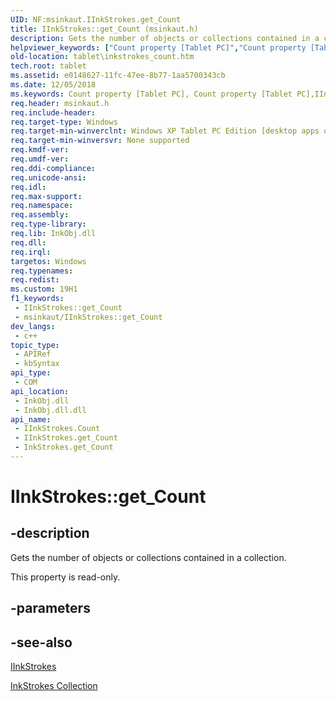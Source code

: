 ```yaml
---
UID: NF:msinkaut.IInkStrokes.get_Count
title: IInkStrokes::get_Count (msinkaut.h)
description: Gets the number of objects or collections contained in a collection.
helpviewer_keywords: ["Count property [Tablet PC]","Count property [Tablet PC]","IInkStrokes interface","IInkStrokes interface [Tablet PC]","Count property","IInkStrokes.Count","IInkStrokes.get_Count","IInkStrokes::Count","IInkStrokes::get_Count","InkStrokes.get_Count","get_Count","msinkaut/IInkStrokes::Count","msinkaut/IInkStrokes::get_Count","tablet.inkstrokes_count"]
old-location: tablet\inkstrokes_count.htm
tech.root: tablet
ms.assetid: e0148627-11fc-47ee-8b77-1aa5700343cb
ms.date: 12/05/2018
ms.keywords: Count property [Tablet PC], Count property [Tablet PC],IInkStrokes interface, IInkStrokes interface [Tablet PC],Count property, IInkStrokes.Count, IInkStrokes.get_Count, IInkStrokes::Count, IInkStrokes::get_Count, InkStrokes.get_Count, get_Count, msinkaut/IInkStrokes::Count, msinkaut/IInkStrokes::get_Count, tablet.inkstrokes_count
req.header: msinkaut.h
req.include-header: 
req.target-type: Windows
req.target-min-winverclnt: Windows XP Tablet PC Edition [desktop apps only]
req.target-min-winversvr: None supported
req.kmdf-ver: 
req.umdf-ver: 
req.ddi-compliance: 
req.unicode-ansi: 
req.idl: 
req.max-support: 
req.namespace: 
req.assembly: 
req.type-library: 
req.lib: InkObj.dll
req.dll: 
req.irql: 
targetos: Windows
req.typenames: 
req.redist: 
ms.custom: 19H1
f1_keywords:
 - IInkStrokes::get_Count
 - msinkaut/IInkStrokes::get_Count
dev_langs:
 - c++
topic_type:
 - APIRef
 - kbSyntax
api_type:
 - COM
api_location:
 - InkObj.dll
 - InkObj.dll.dll
api_name:
 - IInkStrokes.Count
 - IInkStrokes.get_Count
 - InkStrokes.get_Count
---
```


# IInkStrokes::get_Count


## -description

Gets the number of objects or collections contained in a collection.



This property is read-only.

## -parameters

## -see-also

<a href="../msinkaut/nn-msinkaut-iinkstrokes.md">IInkStrokes</a>



<a href="/previous-versions/windows/desktop/legacy/ms703293(v=vs.85)">InkStrokes Collection</a>
